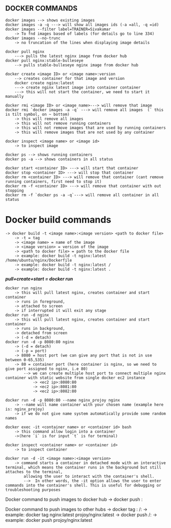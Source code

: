 DOCKER COMMANDS
----------------

	docker images --> shows existing images
	docker images -a -q ---> will show all images ids (-a =all, -q =id)
	docker images --filter label=TRAINER=Sivakumar
		-> To fnd images based of labels (for details go to line 334)
	docker images --no-trunc 
		-> no truncation of the lines when displaying image details 

	docker pull nginx 
		---> pulls the latest nginx image from docker hub
	docker pull nginx:stable-bulleseye 
		--> pulls stable-bulleseye nginx image from docker hub

	docker create <image ID> or <image name>:version 
		--> creates container for that image and version 
		docker create nginx:latest
		---> create nginx latest image into container container  
		---> this will not start the container, we need to start it manually
	
	docker rmi <image ID> or <image name>---> will remove that image
	docker rmi `docker images -a -q` ---> will remove all images  (` this is tilt symbol, on ~ bottom)
		-> this will remove all images
		-> this will not remove running containers
		-> this will not remove images that are used by running containers
		-> this will remove images that are not used by any container
	
	docker inspect <image name> or <image id>
		-> to inspect image
		
	docker ps --> shows running containers
	docker ps -a --> shows containers in all status 
	
	docker start <container ID> ---> will start that container
	docker stop <container ID> ---> will stop that container
	docker rm <container ID> ---> will remove that container (cant remove running containers, first need to stop it)
	docker rm -f <container ID> ---> will remove that container with out stopping
	docker rm -f `docker ps -a -q`---> will remove all container in all status 

# Docker build commands
	-> docker build -t <image name>:<image version> <path to docker file>
		-> -t = tag
		-> <image name> = name of the image
		-> <image version> = version of the image
		-> <path to docker file> = path to the docker file
		-> example: docker build -t nginx:latest /home/ubuntu/nginx/Dockerfile
		-> example: docker build -t nginx:latest / 
		-> example: docker build -t nginx:latest .

***pull+create+start = docker run***
	
	docker run nginx  
		-> this will pull latest nginx, creates container and start container 
		-> runs in foreground, 
		-> attached to screen 
		-> if interrupted it will exit any stage
	docker run -d nginx 
		-> this will pull latest nginx, creates container and start container 
		-> runs in background, 
		-> detached from screen 
		-> (-d = detach)
	docker run -d -p 8080:80 nginx
		-> (-d = detach)
		-> (-p = port)
		-> 8080 = host port (we can give any port that is not in use between 0-65,535)
		-> 80 = container port (here container is nginx, so we need to give port assigned to nginx, i.e 80)
			--> we can create multiple host port to connect multiple nginx container with static website from single docker ec2 instance
				-> <ec2 ip>:8080:80
				-> <ec2 ip>:8081:80
				-> <ec2 ip>:8082:80
	
	docker run -d -p 8080:80 --name nginx_projoy nginx
		-> --name will name container with your chosen name (example here is: nginx_projoy)
		-> if we do not give name system automatically provide some random names
		
	docker exec -it <container name> or <container id> bash
		-> this command allow login into a container
		->(here `i` is for input `t` is for terminal)
		
	docker inspect <container name> or <container id>
		-> to inspect container
	
	docker run -d -it <image name>:<image version>
		-> command starts a container in detached mode with an interactive terminal, which means the container runs in the background but still attaches to the terminal, 
			allowing the user to interact with the container's shell.
			-->  In other words, the -it option allows the user to enter commands into the container's shell. This is useful for debugging or troubleshooting purposes

Docker command to push images to docker hub
	-> docker push <image name>:<image version>

Docker command to push images to other hubs 
	-> docker tag <image name>:<image version> <hub name>/<image name>:<image version>
		-> example: docker tag nginx:latest projoy/nginx:latest
	-> docker push <hub name>/<image name>:<image version>
		-> example: docker push projoy/nginx:latest